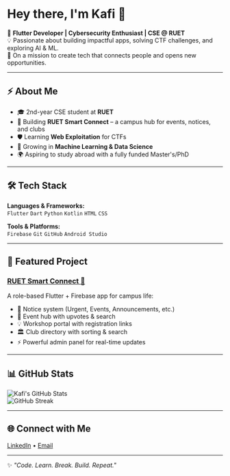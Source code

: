 # Hey there, I'm Kafi 👋

🚀 **Flutter Developer | Cybersecurity Enthusiast | CSE @ RUET**  
💡 Passionate about building impactful apps, solving CTF challenges, and exploring AI & ML.  
🎯 On a mission to create tech that connects people and opens new opportunities.

---

## ⚡ About Me
- 🎓 2nd-year CSE student at **RUET**  
- 📱 Building **RUET Smart Connect** – a campus hub for events, notices, and clubs  
- 🛡️ Learning **Web Exploitation** for CTFs  
- 🌱 Growing in **Machine Learning & Data Science**  
- 🌍 Aspiring to study abroad with a fully funded Master's/PhD  

---

## 🛠 Tech Stack
**Languages & Frameworks:**  
`Flutter` `Dart` `Python` `Kotlin` `HTML` `CSS`  

**Tools & Platforms:**  
`Firebase` `Git` `GitHub` `Android Studio`  

---

## 📌 Featured Project
### [RUET Smart Connect 📱](https://github.com/your-repo-link)
A role-based Flutter + Firebase app for campus life:  
- 📢 Notice system (Urgent, Events, Announcements, etc.)  
- 🎉 Event hub with upvotes & search  
- 💡 Workshop portal with registration links  
- 🏛 Club directory with sorting & search  
- ⚡ Powerful admin panel for real-time updates  

---

## 📊 GitHub Stats
![Kafi's GitHub Stats](https://github-readme-stats.vercel.app/api?username=kafi-kustori&show_icons=true&theme=tokyonight)  
![GitHub Streak](https://streak-stats.demolab.com?user=kafi-kustori&theme=tokyonight)  

---

## 🌐 Connect with Me
[LinkedIn](https://linkedin.com/in/your-link) • [Email](mailto:your-email@example.com)

---
✨ *"Code. Learn. Break. Build. Repeat."*
